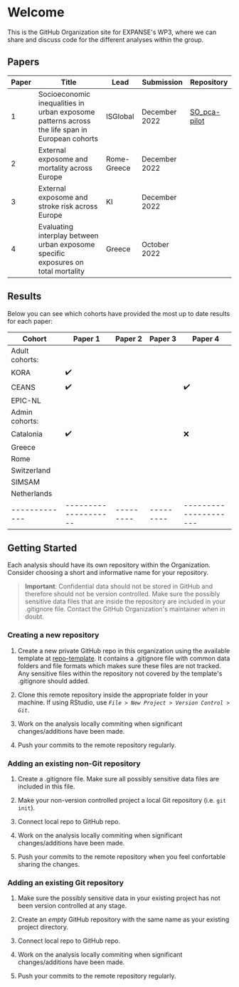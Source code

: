 # Welcome

This is the GitHub Organization site for EXPANSE's WP3, where we can share and discuss code for the different analyses within the group.

## Papers

| Paper | Title                                                                                          | Lead        | Submission    | Repository                                                   |
|-------|------------------------------------------------------------------------------------------------|-------------|---------------|--------------------------------------------------------------|
| 1     | Socioeconomic inequalities in urban exposome patterns across the life span in European cohorts | ISGlobal    | December 2022 | [SO_pca-pilot](https://github.com/expanse-wp-3/SO_pca-pilot) |
| 2     | External exposome and mortality across Europe                                                  | Rome-Greece | December 2022 |                                                              |
| 3     | External exposome and stroke risk across Europe                                                | KI          | December 2022 |                                                              |
| 4     | Evaluating interplay between urban exposome specific exposures on total mortality              | Greece      | October  2022 |                                                              |

## Results

Below you can see which cohorts have provided the most up to date results for each paper:

| Cohort      | Paper 1            | Paper 2 | Paper 3 | Paper 4             |
|-------------|--------------------|---------|---------|---------------------|
| Adult cohorts:                                                             |
| KORA        | :heavy_check_mark: |         |         |                     |
| CEANS       | :heavy_check_mark: |         |         | :heavy_check_mark:  |
| EPIC-NL     |                    |         |         |                     |
| Admin cohorts:                                                             |
| Catalonia   | :heavy_check_mark: |         |         | :x:                 |
| Greece      |                    |         |         |                     |
| Rome        |                    |         |         |                     |
| Switzerland |                    |         |         |                     |
| SIMSAM      |                    |         |         |                     |
| Netherlands |                    |         |         |                     |
|-------------|--------------------|---------|---------|---------------------|

## Getting Started

Each analysis should have its own repository within the Organization. Consider choosing a short and informative name for your repository.

>**Important**: Confidential data should not be stored in GitHub and therefore should not be version controlled. Make sure the possibly sensitive data files that are inside the repository are included in your .gitignore file. Contact the GitHub Organization's maintainer when in doubt.

### Creating a new repository

1. Create a new private GitHub repo in this organization using the available template at [repo-template](https://github.com/expanse-wp-3/repo-template). It contains a .gitignore file with common data folders and file formats which makes sure these files are not tracked. Any sensitive files within the repository not covered by the template's .gitignore should added.

2. Clone this remote repository inside the appropriate folder in your machine. If using RStudio, use *`File > New Project > Version Control > Git`*.

3. Work on the analysis locally commiting when significant changes/additions have been made.

4. Push your commits to the remote repository regularly.

### Adding an existing non-Git repository

1. Create a .gitignore file. Make sure all possibly sensitive data files are included in this file.

2. Make your non-version controlled project a local Git repository (i.e. `git init`).

3. Connect local repo to GitHub repo.

4. Work on the analysis locally commiting when significant changes/additions have been made.

5. Push your commits to the remote repository when you feel confortable sharing the changes.

### Adding an existing Git repository

1. Make sure the possibly sensitive data in your existing project has not been version controlled at any stage.

2. Create an *empty* GitHub repository with the same name as your existing project directory.

3. Connect local repo to GitHub repo.

4. Work on the analysis locally commiting when significant changes/additions have been made.

5. Push your commits to the remote repository regularly.
